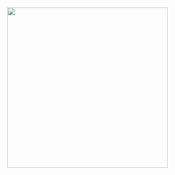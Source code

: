 <br>
<br>
<br>
<br>
<br>
<br>
<br>
<br>
<br>
<p align="center">
  <a href="https://github.com/garmir">
    <img src="https://github.com/garmir/garmir/blob/main/globe.gif" width="370" height="370">
  </a>
</p>
<br>
<br>
<br>
<br>
<br>
<br>
<br>
<br>
<br>
